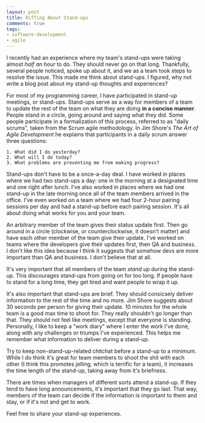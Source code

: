 ```yaml
---
layout: post
title: Riffing About Stand-ups 
comments: true
tags:
- software-development
- agile
---
```


I recently had an experience where my team's stand-ups were taking almost *half an hour* to do. They should never go on that long. Thankfully, several people noticed, spoke up about it, and we as a team took steps to resolve the issue. This made me think about stand-ups. I figured, why not write a blog post about my stand-up thoughts and experiences? 

For most of my programming career, I have participated in stand-up meetings, or stand-ups. Stand-ups serve as a way for members of a team to update the rest of the team on what they are doing **in a concise manner**. People stand in a circle, going around and saying what they did. Some people participate in a formalization of this process, referred to as "daily scrums", taken from the Scrum agile methodology. In Jim Shore's *The Art of Agile Development* he explains that participants in a daily scrum answer three questions:

	1. What did I do yesterday?
	2. What will I do today?
	3. What problems are preventing me from making progress?

Stand-ups don't have to be a once-a-day deal. I have worked in places where we had two stand-ups a day: one in the morning at a designated time and one right after lunch. I've also worked in places where we had one stand-up in the late morning once all of the team members arrived in the office. I've even worked on a team where we had four 2-hour pairing sessions per day and had a stand-up before each pairing session. It's all about doing what works for you and your team.

An arbitrary member of the team gives their status update first. Then go around in a circle (clockwise, or counterclockwise, it doesn't matter) and have each other member of the team give their update. I've worked on teams where the developers give their updates first, then QA and business. I don't like this idea because I think it suggests that somehow devs are more important than QA and business. I don't believe that at all.

It's very important that all members of the team *stand up* during the stand-up. This discourages stand-ups from going on for too long. If people have to stand for a long time, they get tired and want people to wrap it up.  

It's also important that stand-ups are brief. They should consicsely deliver information to the rest of the time and no more. Jim Shore suggests about 30 seconds per person for giving their update. 10 minutes for the whole team is a good max time to shoot for. They really shouldn't go longer than that. They should not feel like meetings, except that everyone is standing. Personally, I like to keep a "work diary" where I enter the work I've done, along with any challenges or triumps I've experienced. This helps me remember what information to deliver during a stand-up.

Try to keep non-stand-up-related chitchat before a stand-up to a minimum. While I do think it's great for team members to shoot the shit with each other (I think this promotes jelling, which is terrific for a team), it increases the time length of the stand-up, taking away from it's briefness.

There are times when managers of different sorts attend a stand-up. If they tend to have long announcements, it's important that they go last. That way, members of the team can decide if the information is important to them and stay, or if it's not and get to work.

Feel free to share your stand-up experiences.
